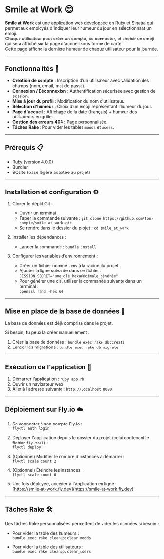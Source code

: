 # Smile at Work 😊

**Smile at Work** est une application web développée en Ruby et Sinatra qui permet aux employés d'indiquer leur humeur du jour en sélectionnant un emoji.  
Chaque utilisateur peut créer un compte, se connecter, et choisir un emoji qui sera affiché sur la page d'accueil sous forme de carte.  
Cette page affiche la dernière humeur de chaque utilisateur pour la journée.

---


## Fonctionnalités 🚀

- **Création de compte** : Inscription d'un utilisateur avec validation des champs (nom, email, mot de passe).
- **Connexion / Déconnexion** : Authentification sécurisée avec gestion de session.
- **Mise à jour du profil** : Modification du nom d'utilisateur.
- **Sélection d'humeur** : Choix d’un emoji représentant l’humeur du jour.
- **Page d'accueil** : Affichage de la date (français) + humeur des utilisateurs en grille.
- **Gestion des erreurs 404** : Page personnalisée.
- **Tâches Rake** : Pour vider les tables `moods` et `users`.

---

## Prérequis 📋

- Ruby (version 4.0.0)
- Bundler
- SQLite (base légère adaptée au projet)

---

## Installation et configuration ⚙️

1. Cloner le dépôt Git :
   - Ouvrir un terminal
   - Taper la commande suivante : `git clone https://github.com/ton-compte/smile_at_work.git`
   - Se rendre dans le dossier du projet : `cd smile_at_work`

2. Installer les dépendances :
   - Lancer la commande : `bundle install`

3. Configurer les variables d’environnement :
   - Créer un fichier nommé `.env` à la racine du projet
   - Ajouter la ligne suivante dans ce fichier :  
     `SESSION_SECRET="une_clé_hexadécimale_générée"`
   - Pour générer une clé, utiliser la commande suivante dans un terminal :  
     `openssl rand -hex 64`

---

## Mise en place de la base de données 💾

La base de données est déjà comprise dans le projet.

Si besoin, tu peux la créer manuellement :

1. Créer la base de données : `bundle exec rake db:create`  
2. Lancer les migrations : `bundle exec rake db:migrate`

---

## Exécution de l'application 🏃

1. Démarrer l’application : `ruby app.rb`  
2. Ouvrir un navigateur web  
3. Aller à l’adresse suivante : `http://localhost:8080`

---

## Déploiement sur Fly.io ☁️

1. Se connecter à son compte Fly.io :  
   `flyctl auth login`

2. Déployer l'application depuis le dossier du projet (celui contenant le fichier `fly.toml`) :  
   `flyctl deploy`

3. (Optionnel) Modifier le nombre d'instances à démarrer :  
   `flyctl scale count 2`

4. (Optionnel) Éteindre les instances :  
   `flyctl scale count 0`

5. Une fois déployée, accéder à l'application en ligne :  
   [https://smile-at-work.fly.dev](https://smile-at-work.fly.dev)

---

## Tâches Rake 🛠️

Des tâches Rake personnalisées permettent de vider les données si besoin :

- Pour vider la table des humeurs :  
  `bundle exec rake cleanup:clear_moods`

- Pour vider la table des utilisateurs :  
  `bundle exec rake cleanup:clear_users`
